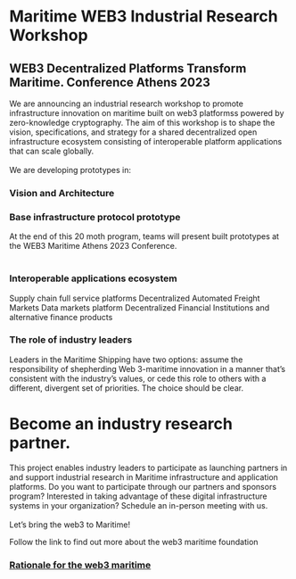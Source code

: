 
# Maritime WEB3 Industrial Research Workshop 
## WEB3 Decentralized Platforms Transform Maritime. Conference Athens 2023

We are announcing an industrial research workshop to promote infrastructure innovation on maritime built on web3 platformss powered by zero-knowledge cryptography. The aim of this workshop is to shape the vision, specifications, and strategy for a shared decentralized open infrastructure ecosystem consisting of interoperable platform applications that can scale globally.<br><br> 
We are developing prototypes in:

### Vision and Architecture


### Base infrastructure protocol prototype

At the end of this 20 moth program, teams will present built prototypes at the  WEB3 Maritime Athens 2023 Conference.<br><br> 

### Interoperable applications ecosystem
Supply chain full service platforms
Decentralized Automated Freight Markets
Data markets platform
Decentralized Financial Institutions and alternative finance products




### The role of industry leaders
Leaders in the Maritime Shipping have two options: assume the responsibility of shepherding Web 3-maritime innovation in a manner that’s consistent with the industry’s values, or cede this role to others with a different, divergent set of priorities. The choice should be clear.

# Become an industry research partner.
This project enables industry leaders to participate as launching partners in and support industrial research in  Maritime infrastructure and application platforms. Do you want to participate through our partners and sponsors program? Interested in taking advantage of these digital infrastructure systems in your organization? Schedule an in-person meeting with us.<br><br>
Let’s bring the web3 to Maritime!


Follow the link to find out more about the web3 maritime foundation
### [Rationale for the web3 maritime](https://github.com/phaethonpsichis/web3-maritime)





